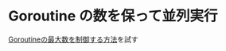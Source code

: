 # Goroutine の数を保って並列実行

[Goroutineの最大数を制御する方法](http://qiita.com/ruiu/items/d4ef16981b870a1b85af)を試す
